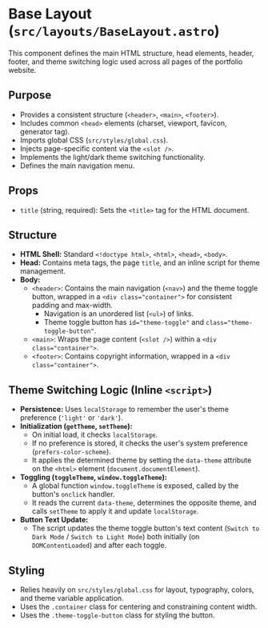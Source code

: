 # Base Layout (`src/layouts/BaseLayout.astro`)

This component defines the main HTML structure, head elements, header, footer, and theme switching logic used across all pages of the portfolio website.

## Purpose

*   Provides a consistent structure (`<header>`, `<main>`, `<footer>`).
*   Includes common `<head>` elements (charset, viewport, favicon, generator tag).
*   Imports global CSS (`src/styles/global.css`).
*   Injects page-specific content via the `<slot />`.
*   Implements the light/dark theme switching functionality.
*   Defines the main navigation menu.

## Props

*   `title` (string, required): Sets the `<title>` tag for the HTML document.

## Structure

*   **HTML Shell:** Standard `<!doctype html>`, `<html>`, `<head>`, `<body>`.
*   **Head:** Contains meta tags, the page `title`, and an inline script for theme management.
*   **Body:**
    *   `<header>`: Contains the main navigation (`<nav>`) and the theme toggle button, wrapped in a `<div class="container">` for consistent padding and max-width.
        *   Navigation is an unordered list (`<ul>`) of links.
        *   Theme toggle button has `id="theme-toggle"` and `class="theme-toggle-button"`.
    *   `<main>`: Wraps the page content (`<slot />`) within a `<div class="container">`.
    *   `<footer>`: Contains copyright information, wrapped in a `<div class="container">`.

## Theme Switching Logic (Inline `<script>`)

*   **Persistence:** Uses `localStorage` to remember the user's theme preference (`'light'` or `'dark'`).
*   **Initialization (`getTheme`, `setTheme`):**
    *   On initial load, it checks `localStorage`.
    *   If no preference is stored, it checks the user's system preference (`prefers-color-scheme`).
    *   It applies the determined theme by setting the `data-theme` attribute on the `<html>` element (`document.documentElement`).
*   **Toggling (`toggleTheme`, `window.toggleTheme`):**
    *   A global function `window.toggleTheme` is exposed, called by the button's `onclick` handler.
    *   It reads the current `data-theme`, determines the opposite theme, and calls `setTheme` to apply it and update `localStorage`.
*   **Button Text Update:**
    *   The script updates the theme toggle button's text content (`Switch to Dark Mode` / `Switch to Light Mode`) both initially (on `DOMContentLoaded`) and after each toggle.

## Styling

*   Relies heavily on `src/styles/global.css` for layout, typography, colors, and theme variable application.
*   Uses the `.container` class for centering and constraining content width.
*   Uses the `.theme-toggle-button` class for styling the button.